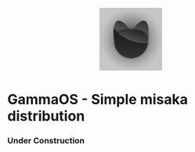 <p align="center">
    <img src="misc/gos.png" width="128" height="128">
</p>

# GammaOS - Simple misaka distribution
### Under Construction
